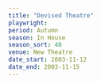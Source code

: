 ```yaml
---
title: "Devised Theatre"
playwright: 
period: Autumn
season: In House
season_sort: 40
venue: New Theatre
date_start: 2003-11-12
date_end: 2003-11-15
---
```

